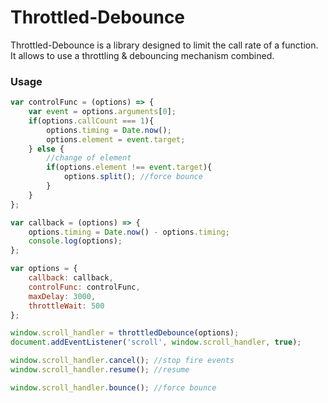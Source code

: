 # Throttled-Debounce

Throttled-Debounce is a library designed to limit the call rate of a function.
It allows to use a throttling & debouncing mechanism combined.

### Usage
```JavaScript
var controlFunc = (options) => {
    var event = options.arguments[0];
    if(options.callCount === 1){
        options.timing = Date.now();
        options.element = event.target;
    } else {
        //change of element
        if(options.element !== event.target){
            options.split(); //force bounce
        }
    }
};

var callback = (options) => {
	options.timing = Date.now() - options.timing;
    console.log(options);
};

var options = {
    callback: callback,
    controlFunc: controlFunc,
    maxDelay: 3000,
    throttleWait: 500
};

window.scroll_handler = throttledDebounce(options);
document.addEventListener('scroll', window.scroll_handler, true);

window.scroll_handler.cancel(); //stop fire events
window.scroll_handler.resume(); //resume

window.scroll_handler.bounce(); //force bounce
```
